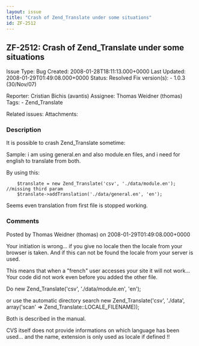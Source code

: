 ```yaml
---
layout: issue
title: "Crash of Zend_Translate under some situations"
id: ZF-2512
---
```


ZF-2512: Crash of Zend\_Translate under some situations
-------------------------------------------------------

 Issue Type: Bug Created: 2008-01-28T18:11:13.000+0000 Last Updated: 2008-01-29T01:49:08.000+0000 Status: Resolved Fix version(s): - 1.0.3 (30/Nov/07)
 
 Reporter:  Cristian Bichis (avantis)  Assignee:  Thomas Weidner (thomas)  Tags: - Zend\_Translate
 
 Related issues: 
 Attachments: 
### Description

It is possible to crash Zend\_Translate sometime:

Sample: i am using general.en and also module.en files, and i need for english to translate from both.

By using this:

 
        $translate = new Zend_Translate('csv', './data/module.en'); //missing third param
        $translate->addTranslation('./data/general.en', 'en');


Seems even translation from first file is stopped working.

 

 

### Comments

Posted by Thomas Weidner (thomas) on 2008-01-29T01:49:08.000+0000

Your initiation is wrong... if you give no locale then the locale from your browser is taken. And if this can not be found the locale from your server is used.

This means that when a "french" user accesses your site it will not work... Your code did not work even before you added the other file.

Do new Zend\_Translate('csv', './data/module.en', 'en');

or use the automatic directory search new Zend\_Translate('csv', './data', array('scan' => Zend\_Translate::LOCALE\_FILENAME));

Both is described in the manual.

CVS itself does not provide informations on which language has been used... and the name, extension is only used as locale if defined !!

 

 